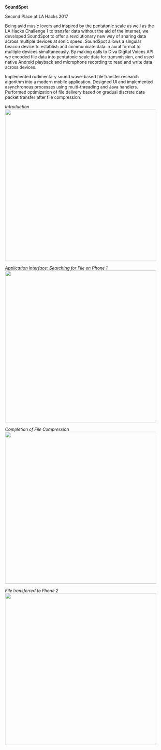 <b font-size="50">SoundSpot</b>

Second Place at LA Hacks 2017

Being avid music lovers and inspired by the pentatonic scale as well as the LA Hacks Challenge 1 to transfer data without the aid of the internet, we developed SoundSpot to offer a revolutionary new way of sharing data across multiple devices at sonic speed.
SoundSpot allows a singular beacon device to establish and communicate data in aural format to multiple devices simultaneously.
By making calls to Diva Digital Voices API we encoded file data into pentatonic scale data for transmission, and used native Android playback and microphone recording to read and write data across devices.

Implemented rudimentary sound wave-based file transfer research algorithm into a modern mobile application. Designed UI and implemented asynchronous processes using multi-threading and Java handlers. 
Performed optimization of file delivery based on gradual discrete data packet transfer after file compression.

*Introduction*
<img src="https://lh3.googleusercontent.com/t1PBbIrh2X3_RiouqpiaS_siqk0cON_ZV0Pu8RToh77n-DUpY-NPoZewmDj_8d7t2CsNrT982nVw2oLybJd1rYqp9SxeL-6aJ_fw0pdO2dfVz3mZDMibkQYaw6UKIcjLMBTlsV_J_TsgNfatA4pwADvgSORYb1MiN9rjuIYuvDLJvBge1CL8zdK3zdJRg6Vsxq_4L2R96gIIV1D98U1xUVRwwyau5uFPPxFSsbW5KHm7wIHwRb1FNiRN4KACCPgXfhrdbE_T89OJ4icp0L5CjqdFcozgao7DwkJiXj8LaP5w3mrrIqWEn5AmcC-zyuavQpf1xGg0wmBqnaoGnRFWFMhIfycyAbWxYVU2h1SIcdm4vWfXZ8KfBPSyawXdJ_KrzdPh-r5Jrk43oLWDfqgUq0xyWgH0kK9lOoPlTkFpfEfesS4dTBG0L3tNULAnleEUdinzb3MSyYkZF0HaY7e8_gzKiUDbey2wfhagpXbYld-_RqXu9T6_WURJseBaTViid9VGKU608JU_5S7-9ALgAicHA6u7J6HMhNN7zjxrZthc7JrDnOjFlg-sMOZ22u4QA-oOoUUQtcRn3fQiIU5olAJem6663fK_Xk6m4z14vLueLJiECtRxHoY0WL5i6KsYkXHeIu7V13F5X9wgH_x-Nvf5gf_F5j5QtfdlD1BgWC-M3DQ=w1988-h1490-no" height="500">


*Application Interface: Searching for File on Phone 1*
<img src="https://lh3.googleusercontent.com/ktN-VPL7vnMcvaYgehtZsY9VBO6g0UGTZ_H-8vaJxdArkDle05K5qFaPaM3hrp-r4r85rJenIL-kCSu9GPwS_137E-xZJsfxOSGG__ka07sn09FYi4_knf1UhSIcUElaYFgZsvIoqnGqMukjVrzmLLiXDc4UeYkyaNjvBq6gbWxBhPAfVzMn4vakg6wBl2E7bBK-Iwqcnm4x8bHa1wW_23mIm2AubwOYF2RjaNhuqvPPku86G21XTAcJKwJXSAW0z1B1qdHxaMuA2d7Ic4Kp2aV6nIBIqtJbgHNOfNsJN9fA_qi7n7to-FvXvbDUVZdkbAEh3nEPlgi1i2QGYzQEIbLbYc6ijUC_IX04kXdVmuy6GhlttZVztvfFRPo6Hjv2uoitHgnwtnuqx4lgUqrZqAni4OAG9tmWv1mcg-bGSrndIlOqs0rfU4AosGasjXDHSxVYOquwBnmGJ5yi844x-CyRqPDFbhsUYW7eHPgc8Dnj8h-bflr-ojoxZflN35ExRgunpfgGvuxEkLc3aw0WzgozJ2Pke8fPjXGR93XThNWNeQEvvfHPMb_h1f4qOkaNd581vurM2zbqXG-BFr8VU5JpHEoe2sRZz8VPO8T6A6saEC-88SX_jANmUjU3M5h4WdVGD7YOCaYozq20Um0hyxBqUni5FEmkOZDEO-IMbBbuBEU=w1988-h1490-no" height="500">


*Completion of File Compression*
<img src="https://lh3.googleusercontent.com/ZEyYWvz71ExjkT5xevPM2vjzCP5uAZ0WELBeEGqehAN9wqgOqze-kiDfhKK-eILzZ3pBR-z_rPKz30AqVxul9yOrffIjQQ8x9wCSWD01hv4evP5p-eVjhHE1kEGa_t0Ac3zIS0ON_bXbB6acIHR5jW0V1HT_9ox2WqSEQPJYTzO7IZV5abjHPacmh-kSEWT__CmRRH7SwlBSGaRvJm5Y0cC74T61o8RU2vWJWMDv1b6vUNtrp45vADtHeBdm7IHfcvDkP63or1EFZ24gfgHtQv9Uc_w_FNO-nl_5l7b2BYC0ZNWEsc6Y_zta-VuyVGPwJIVFjk0_HXJC9yZyQIsrV3krFUSPDsef7Y9J8FfVrdwqseLW6kNDPVhxVWKTa47l10Vrmrc2Y2Gl9LTMtSFFRjNRAwkFrsxzdjfW_EsOdms20ib-Jau62LwA74dQIJse9x3_WQvwbLKjFvCeXaJ8RryYMHgXhdDuSWaLwIVYjqU4OHqH4CgDfcsHnvNayKNt3-jKn4FnAubTwkn-t4ZQla7fS2QVk-4CXfQxlfxY_jowkGvugiZPwYgIygMkkx83TGuw1hHWEpYNmoT-4dXOO9aN6y6SOGTXoBiXtSf5-1UCZK9h4QASRq3yls_37es1wOmHOk_BBjyfzMENfvLoeaNNjtxpXSAvL_3wGIEzKukJUl4=w1988-h1490-no" height="500">


*File transferred to Phone 2*
<img src="https://lh3.googleusercontent.com/H0V0eSZtvyF8wDpx-PzZS7Ku4KiS5jlSgD3unnojw5jUjGYcswdPGTdpcffarkpxHDvjgrZeELshp4ltEZC1zPjUl9n5QEr3rl3Zo66CzwaV3GPn4amLiNQFZOoYFRA9OTaNTaEAv_p2S5-DjyAiwK_S0Rjy-diTOuyzR1qThN7JWOW3X4GCnyQicYvKl85iYJHIwV_Y_utsXPjIYmvubFIN6MZBNFL6haBbUfUeSgdDmScoCE0KJY1pk5YX8SHVxeIptj7bzBqTjY_hE9nOxkL2qUqyNCAX9OUbuyF0P8jk3kHB_j1kt7K_1sYdbU1CInPcDgXTl4qI8pU6bbBzADWfmn_hHRO6TrPHjvH7ejLeNxW7xUE9kDk04He_BlQMWcJWMzAOXZIAATivdc1riD7wX0eN5VPWeeekTXuHGFUz9p2YxpFvTWv4ewxBn2aB1DxjyFtZe3gBunULHKX8wsXHE_pcOaLNyt4rnh5fI3snssItgQka32n5xIZfHsBq_rXWpOzmr3gojtbxZjKxcaW1A3jBXv8mWXsccvLWV5Rzxv9BaR5RSPNRwWqdARD0qJWr4VGfwVvnH_7rF8Z_i65Cq8QlnT2l2ftXSY0Q3IoS6eMoFW0xHKMqYm3uFCg5szop78SxJjgv67cNRpcypelLXiQUgXu35ZTu9Wd8jX8dYY0=w1988-h1490-no" height="500">
